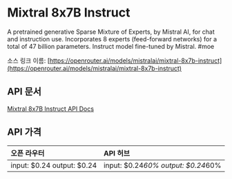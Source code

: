 # Mixtral 8x7B Instruct

A pretrained generative Sparse Mixture of Experts, by Mistral AI, for chat and instruction use. Incorporates 8 experts (feed-forward networks) for a total of 47 billion parameters.
Instruct model fine-tuned by Mistral. #moe

소스 링크 이름: [https://openrouter.ai/models/mistralai/mixtral-8x7b-instruct](https://openrouter.ai/models/mistralai/mixtral-8x7b-instruct)

## API 문서

[Mixtral 8x7B Instruct API Docs](../apis/kr/Mixtral_8x7B_Instruct.md)

## API 가격

| 오픈 라우터 | API 허브 |
|:---|:---|
| input: $0.24 output: $0.24 | input: $0.24*60% output: $0.24*60% |
